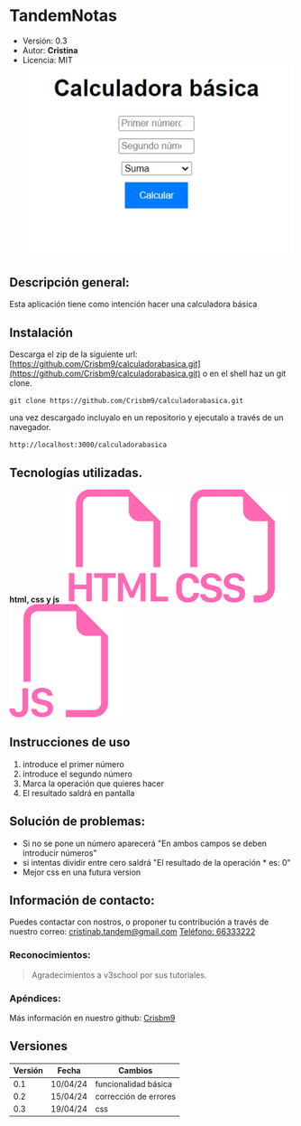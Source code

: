 # TandemNotas
- Versión: 0.3
- Autor: **Cristina**
- Licencia: MIT
![captacion de la aplicacion](captura.jpg)

## Descripción general:
Esta aplicación tiene como intención hacer una calculadora básica
## Instalación
Descarga el zip de la siguiente url:
[https://github.com/Crisbm9/calculadorabasica.git](https://github.com/Crisbm9/calculadorabasica.git)
o en el shell haz un git clone.
```shell
git clone https://github.com/Crisbm9/calculadorabasica.git
```
una vez descargado incluyalo en un repositorio y ejecutalo a través de un navegador.
```
http://localhost:3000/calculadorabasica
```
## Tecnologías utilizadas.
**html, css y js**
![icono-html](./html.svg)
![icono-html](./css.svg)
![icono-html](./js.svg)
## Instrucciones de uso
1. introduce el primer número
2. introduce el segundo número
3. Marca la operación que quieres hacer
4. El resultado saldrá en pantalla
## Solución de problemas:
- Si no se pone un número aparecerá "En ambos campos se deben introducir números"
- si intentas dividir entre cero saldrá "El resultado de la operación * es: 0"
- Mejor css en una futura version
## Información de contacto:
Puedes contactar con nostros, o proponer tu contribución a través de nuestro correo:
[cristinab.tandem@gmail.com](mailto:cristinab.tandem@gmail.com)
[Teléfono: 66333222](tel:+3466333222)
### Reconocimientos:
>Agradecimientos a v3school por sus tutoriales.
### Apéndices:
Más información en nuestro github:
[Crisbm9](https://Crisbm9.github.io)
## Versiones
|Versión|Fecha|Cambios|
|--|--|--|
|0.1|10/04/24|funcionalidad básica|
|0.2|15/04/24|corrección de errores|
|0.3|19/04/24|css|
